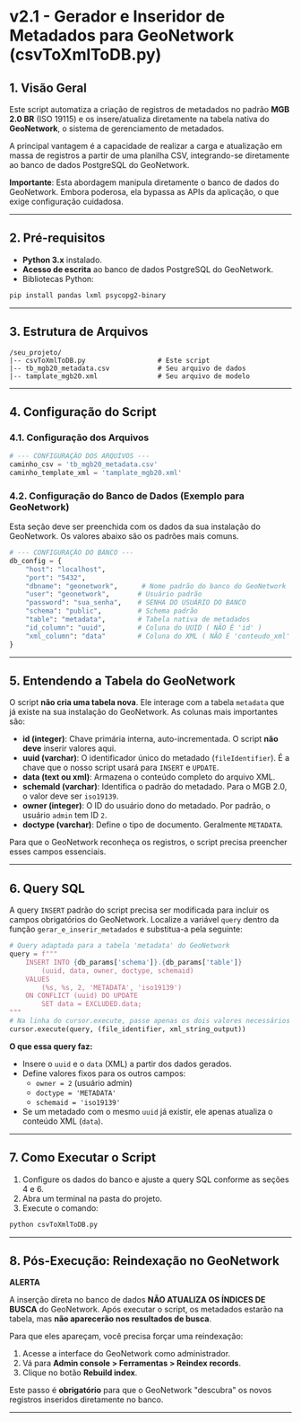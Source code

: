 # v2.1 - Gerador e Inseridor de Metadados para GeoNetwork (csvToXmlToDB.py)

## 1. Visão Geral
Este script automatiza a criação de registros de metadados no padrão **MGB 2.0 BR** (ISO 19115) e os insere/atualiza diretamente na tabela nativa do **GeoNetwork**, o sistema de gerenciamento de metadados.

A principal vantagem é a capacidade de realizar a carga e atualização em massa de registros a partir de uma planilha CSV, integrando-se diretamente ao banco de dados PostgreSQL do GeoNetwork.

**Importante**: Esta abordagem manipula diretamente o banco de dados do GeoNetwork. Embora poderosa, ela bypassa as APIs da aplicação, o que exige configuração cuidadosa.

---

## 2. Pré-requisitos
- **Python 3.x** instalado.
- **Acesso de escrita** ao banco de dados PostgreSQL do GeoNetwork.
- Bibliotecas Python:
```bash
pip install pandas lxml psycopg2-binary
```

---

## 3. Estrutura de Arquivos
```
/seu_projeto/
|-- csvToXmlToDB.py                  # Este script
|-- tb_mgb20_metadata.csv            # Seu arquivo de dados
|-- tamplate_mgb20.xml               # Seu arquivo de modelo
```

---

## 4. Configuração do Script

### 4.1. Configuração dos Arquivos
```python
# --- CONFIGURAÇÃO DOS ARQUIVOS ---
caminho_csv = 'tb_mgb20_metadata.csv'
caminho_template_xml = 'tamplate_mgb20.xml'
```

### 4.2. Configuração do Banco de Dados (Exemplo para GeoNetwork)
Esta seção deve ser preenchida com os dados da sua instalação do GeoNetwork. Os valores abaixo são os padrões mais comuns.

```python
# --- CONFIGURAÇÃO DO BANCO ---
db_config = {
    "host": "localhost",
    "port": "5432",
    "dbname": "geonetwork",      # Nome padrão do banco do GeoNetwork
    "user": "geonetwork",       # Usuário padrão
    "password": "sua_senha",    # SENHA DO USUÁRIO DO BANCO
    "schema": "public",         # Schema padrão
    "table": "metadata",        # Tabela nativa de metadados
    "id_column": "uuid",        # Coluna do UUID ( NÃO É 'id' )
    "xml_column": "data"        # Coluna do XML ( NÃO É 'conteudo_xml' )
}
```

---

## 5. Entendendo a Tabela do GeoNetwork
O script **não cria uma tabela nova**. Ele interage com a tabela `metadata` que já existe na sua instalação do GeoNetwork. As colunas mais importantes são:

- **id (integer)**: Chave primária interna, auto-incrementada. O script **não deve** inserir valores aqui.
- **uuid (varchar)**: O identificador único do metadado (`fileIdentifier`). É a chave que o nosso script usará para `INSERT` e `UPDATE`.
- **data (text ou xml)**: Armazena o conteúdo completo do arquivo XML.
- **schemaId (varchar)**: Identifica o padrão do metadado. Para o MGB 2.0, o valor deve ser `iso19139`.
- **owner (integer)**: O ID do usuário dono do metadado. Por padrão, o usuário `admin` tem ID `2`.
- **doctype (varchar)**: Define o tipo de documento. Geralmente `METADATA`.

Para que o GeoNetwork reconheça os registros, o script precisa preencher esses campos essenciais.

---

## 6. Query SQL
A query `INSERT` padrão do script precisa ser modificada para incluir os campos obrigatórios do GeoNetwork. Localize a variável `query` dentro da função `gerar_e_inserir_metadados` e substitua-a pela seguinte:

```python
# Query adaptada para a tabela 'metadata' do GeoNetwork
query = f"""
    INSERT INTO {db_params['schema']}.{db_params['table']} 
        (uuid, data, owner, doctype, schemaid) 
    VALUES 
        (%s, %s, 2, 'METADATA', 'iso19139')
    ON CONFLICT (uuid) DO UPDATE 
        SET data = EXCLUDED.data;
"""
# Na linha do cursor.execute, passe apenas os dois valores necessários
cursor.execute(query, (file_identifier, xml_string_output))
```
**O que essa query faz:**
- Insere o `uuid` e o `data` (XML) a partir dos dados gerados.
- Define valores fixos para os outros campos:
  - `owner = 2` (usuário admin)
  - `doctype = 'METADATA'`
  - `schemaid = 'iso19139'`
- Se um metadado com o mesmo `uuid` já existir, ele apenas atualiza o conteúdo XML (`data`).

---

## 7. Como Executar o Script
1.  Configure os dados do banco e ajuste a query SQL conforme as seções 4 e 6.
2.  Abra um terminal na pasta do projeto.
3.  Execute o comando:
```bash
python csvToXmlToDB.py
```

---

## 8. Pós-Execução: Reindexação no GeoNetwork
**ALERTA**

A inserção direta no banco de dados **NÃO ATUALIZA OS ÍNDICES DE BUSCA** do GeoNetwork. Após executar o script, os metadados estarão na tabela, mas **não aparecerão nos resultados de busca**.

Para que eles apareçam, você precisa forçar uma reindexação:
1.  Acesse a interface do GeoNetwork como administrador.
2.  Vá para **Admin console > Ferramentas > Reindex records**.
3.  Clique no botão **Rebuild index**.

Este passo é **obrigatório** para que o GeoNetwork "descubra" os novos registros inseridos diretamente no banco.

---
